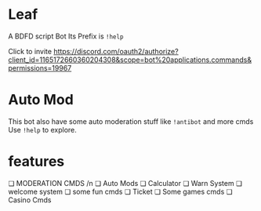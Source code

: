 # Leaf
A BDFD script Bot Its Prefix is `!help`

Click to invite 
https://discord.com/oauth2/authorize?client_id=1165172660360204308&scope=bot%20applications.commands&permissions=19967
# Auto Mod
This bot also have some auto moderation stuff like `!antibot`
and more cmds Use `!help` to explore.
# features 
❏ MODERATION CMDS /n
❏ Auto Mods
❏ Calculator 
❏ Warn System
❏ welcome system
❏ some fun cmds
❏ Ticket
❏ Some games cmds
❏ Casino Cmds
